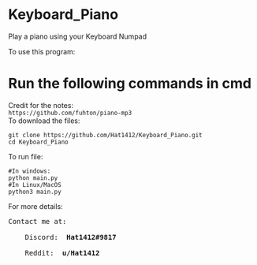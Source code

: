 # Keyboard_Piano
Play a piano using your Keyboard Numpad

To use this program:

<strong> <h1> Run the following commands in cmd </h1> </strong>
Credit for the notes: </br>
```https://github.com/fuhton/piano-mp3```
</br>To download the files:
  ```
  git clone https://github.com/Hat1412/Keyboard_Piano.git
  cd Keyboard_Piano
  ```
  
To run file:
  ```
  #In windows:
  python main.py
  #In Linux/MacOS
  python3 main.py
  ```
For more details:

<pre>
Contact me at: </br>
    Discord: <strong> Hat1412#9817 </strong> </br>
    Reddit: <strong> u/Hat1412 </strong>
</pre>
